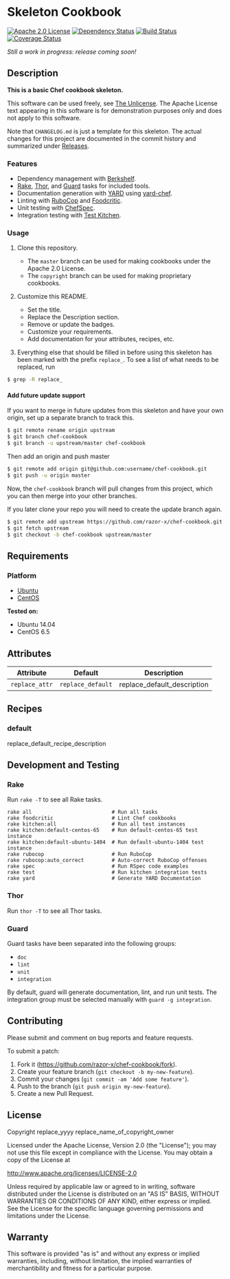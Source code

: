 # Skeleton Cookbook

[![Apache 2.0 License](http://img.shields.io/badge/license-Apache_2.0-red.svg?style=flat)](./LICENSE.txt)
[![Dependency Status](http://img.shields.io/gemnasium/razor-x/chef-cookbook.svg?style=flat)](https://gemnasium.com/razor-x/chef-cookbook)
[![Build Status](http://img.shields.io/travis/razor-x/chef-cookbook.svg?style=flat)](https://travis-ci.org/razor-x/chef-cookbook)
[![Coverage Status](http://img.shields.io/coveralls/razor-x/chef-cookbook.svg?style=flat)](https://coveralls.io/r/razor-x/chef-cookbook)

_Still a work in progress: release coming soon!_

## Description

**This is a basic Chef cookbook skeleton.**

This software can be used freely, see [The Unlicense].
The Apache License text appearing in this software is for
demonstration purposes only and does not apply to this software.

Note that `CHANGELOG.md` is just a template for this skeleton.
The actual changes for this project are documented in the commit history
and summarized under [Releases].

[The Unlicense]: http://unlicense.org/UNLICENSE
[Releases]: https://github.com/razor-x/chef-cookbook/releases

### Features

* Dependency management with [Berkshelf].
* [Rake], [Thor], and [Guard] tasks for included tools.
* Documentation generation with [YARD] using [yard-chef].
* Linting with [RuboCop] and [Foodcritic].
* Unit testing with [ChefSpec].
* Integration testing with [Test Kitchen].

[Berkshelf]: http://berkshelf.com/index.html
[ChefSpec]: http://sethvargo.github.io/chefspec/
[Foodcritic]: http://acrmp.github.io/foodcritic/
[Guard]: http://guardgem.org/
[Rake]: https://github.com/jimweirich/rake
[RuboCop]: https://github.com/bbatsov/rubocop
[Test Kitchen]: http://kitchen.ci/
[Thor]: http://whatisthor.com/
[YARD]: http://yardoc.org/index.html
[yard-chef]: https://github.com/rightscale/yard-chef

### Usage

1. Clone this repository.
   - The `master` branch can be used for making cookbooks under the Apache 2.0 License.
   - The `copyright` branch can be used for making proprietary cookbooks.

2. Customize this README.
   - Set the title.
   - Replace the Description section.
   - Remove or update the badges.
   - Customize your requirements.
   - Add documentation for your attributes, recipes, etc.

4. Everything else that should be filled in before using this skeleton
   has been marked with the prefix `replace_`.
   To see a list of what needs to be replaced, run

````bash
$ grep -R replace_
````

#### Add future update support

If you want to merge in future updates from this skeleton and have your own origin,
set up a separate branch to track this.

````bash
$ git remote rename origin upstream
$ git branch chef-cookbook
$ git branch -u upstream/master chef-cookbook
````

Then add an origin and push master

````bash
$ git remote add origin git@github.com:username/chef-cookbook.git
$ git push -u origin master
````

Now, the `chef-cookbook` branch will pull changes from this project,
which you can then merge into your other branches.

If you later clone your repo you will need to create the update branch again.

````bash
$ git remote add upstream https://github.com/razor-x/chef-cookbook.git
$ git fetch upstream
$ git checkout -b chef-cookbook upstream/master
````

## Requirements

### Platform

- [Ubuntu](http://www.ubuntu.com/)
- [CentOS](http://www.centos.org/)

**Tested on:**

- Ubuntu 14.04
- CentOS 6.5

## Attributes

Attribute      | Default           | Description
---------------|-------------------|------------
`replace_attr` | `replace_default` | replace_default_description

## Recipes

### default

replace_default_recipe_description

## Development and Testing

### Rake

Run `rake -T` to see all Rake tasks.

````
rake all                          # Run all tasks
rake foodcritic                   # Lint Chef cookbooks
rake kitchen:all                  # Run all test instances
rake kitchen:default-centos-65    # Run default-centos-65 test instance
rake kitchen:default-ubuntu-1404  # Run default-ubuntu-1404 test instance
rake rubocop                      # Run RuboCop
rake rubocop:auto_correct         # Auto-correct RuboCop offenses
rake spec                         # Run RSpec code examples
rake test                         # Run kitchen integration tests
rake yard                         # Generate YARD Documentation
````

### Thor

Run `thor -T` to see all Thor tasks.

### Guard

Guard tasks have been separated into the following groups:

- `doc`
- `lint`
- `unit`
- `integration`

By default, guard will generate documentation, lint, and run unit tests.
The integration group must be selected manually with `guard -g integration`.

## Contributing

Please submit and comment on bug reports and feature requests.

To submit a patch:

1. Fork it (https://github.com/razor-x/chef-cookbook/fork).
2. Create your feature branch (`git checkout -b my-new-feature`).
3. Commit your changes (`git commit -am 'Add some feature'`).
4. Push to the branch (`git push origin my-new-feature`).
5. Create a new Pull Request.

## License

Copyright replace_yyyy replace_name_of_copyright_owner

Licensed under the Apache License, Version 2.0 (the "License");
you may not use this file except in compliance with the License.
You may obtain a copy of the License at

http://www.apache.org/licenses/LICENSE-2.0

Unless required by applicable law or agreed to in writing, software
distributed under the License is distributed on an "AS IS" BASIS,
WITHOUT WARRANTIES OR CONDITIONS OF ANY KIND, either express or implied.
See the License for the specific language governing permissions and
limitations under the License.

## Warranty

This software is provided "as is" and without any express or
implied warranties, including, without limitation, the implied
warranties of merchantibility and fitness for a particular
purpose.
